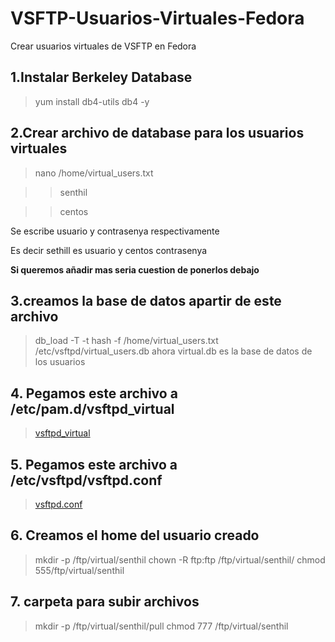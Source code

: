# VSFTP-Usuarios-Virtuales-Fedora
Crear usuarios virtuales de VSFTP en Fedora

## 1.Instalar Berkeley Database
  > yum install db4-utils db4 -y

## 2.Crear archivo de database para los usuarios virtuales
  > nano /home/virtual_users.txt
  
  >> senthil
  
  >> centos
  
Se escribe usuario y contrasenya respectivamente

Es decir sethill es usuario y centos contrasenya

**Si queremos añadir mas seria cuestion de ponerlos debajo**

## 3.creamos la base de datos apartir de este archivo
> db_load -T -t hash -f /home/virtual_users.txt /etc/vsftpd/virtual_users.db
ahora virtual.db es la base de datos de los usuarios

## 4. Pegamos este archivo a /etc/pam.d/vsftpd_virtual
> [vsftpd_virtual](https://github.com/Wiki-SMX/VSFTP-Usuarios-Virtuales/blob/master/vsftpd_virtual)

## 5. Pegamos este archivo a /etc/vsftpd/vsftpd.conf

> [vsftpd.conf](https://github.com/Wiki-SMX/VSFTP-Usuarios-Virtuales/blob/master/vsftpd.conf)

## 6. Creamos el home del usuario creado 
> mkdir -p /ftp/virtual/senthil
> chown -R ftp:ftp /ftp/virtual/senthil/
> chmod 555/ftp/virtual/senthil

## 7. carpeta para subir archivos
> mkdir -p /ftp/virtual/senthil/pull
> chmod 777 /ftp/virtual/senthil

